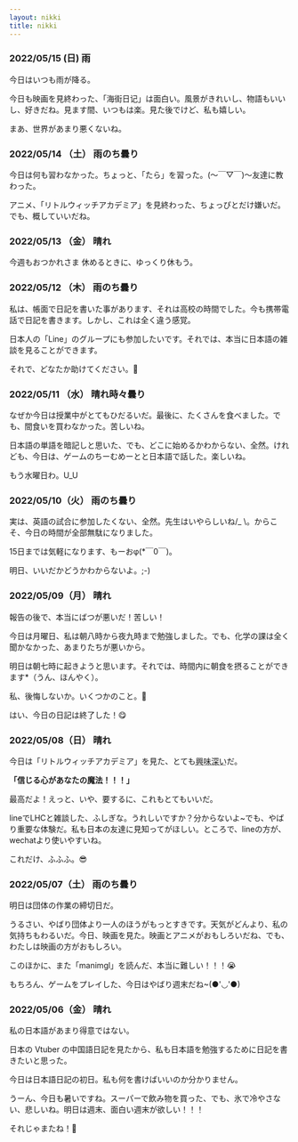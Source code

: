 ```yaml
---
layout: nikki
title: nikki
---
```


### 2022/05/15	(日)	雨

今日はいつも雨が降る。

今日も映画を見終わった、「海街日记」は面白い。風景がきれいし、物語もいいし、好きだね。見ます間、いつもは楽。見た後でけど、私も嬉しい。

まあ、世界があまり悪くないね。



### 2022/05/14	（土）	雨のち曇り

今日は何も習わなかった。ちょっと、「たら」を習った。(～￣▽￣)～友達に教わった。

アニメ、「リトルウィッチアカデミア」を見終わった、ちょっぴとだけ嫌いだ。でも、概していいだね。



### 2022/05/13	（金）	晴れ

今週もおつかれさま 休めるときに、ゆっくり休もう。



### 2022/05/12	（木）	雨のち曇り

私は、帳面で日記を書いた事があります、それは高校の時間でした。今も携帯電話で日記を書きます。しかし、これは全く違う感覚。

日本人の「Line」のグループにも参加したいです。それでは、本当に日本語の雑談を見ることができます。

それで、どなたか助けてください。🥺



### 2022/05/11	（水）	晴れ時々曇り

なぜか今日は授業中がとてもひだるいだ。最後に、たくさんを食べました。でも、間食いを買わなかった。苦しいね。

日本語の単語を暗記しと思いた、でも、どこに始めるかわからない、全然。けれども、今日は、ゲームのちーむめーとと日本語で話した。楽しいね。

もう水曜日わ。U_U



### 2022/05/10（火）	雨のち曇り

実は、英語の試合に参加したくない、全然。先生はいやらしいね/_ \。からこそ、今日の時間が全部無駄になりました。

15日までは気軽になります、もーおφ(*￣0￣)。

明日、いいだかどうかわからないよ。;-)



### 2022/05/09（月）	晴れ

報告の後で、本当にばつが悪いだ！苦しい！

今日は月曜日、私は朝八時から夜九時まで勉強しました。でも、化学の課は全く聞かなかった、あまりたちが悪いから。

明日は朝七時に起きようと思います。それでは、時間内に朝食を摂ることができます*（うん、ほんやく）。

私、後悔しないか。いくつかのこと。🤔

はい、今日の日記は終了した！😋



### 2022/05/08（日）	晴れ

今日は「リトルウィッチアカデミア」を見た、とても<abbr title="きょうみぶかい">興味深い</abbr>だ。

**「信じる心があなたの魔法！！！」**

最高だよ！えっと、いや、要するに、これもとてもいいだ。

lineでLHCと雑談した、ふしぎな。うれしいですか？分からないよ~でも、やばり重要な体験だ。私も日本の友達に見知ってがほしい。ところで、lineの方が、wechatより使いやすいね。

これだけ、ふふふ。😎



### 2022/05/07（土）	雨のち曇り	

明日は団体の作業の締切日だ。

うるさい、やばり団体より一人のほうがもっとすきです。天気がどんより、私の気持ちもわるいだ。今日、映画を見た。映画とアニメがおもしろいだね、でも、わたしは映画の方がおもしろい。

このほかに、また「manimgl」を読んだ、本当に難しい！！！😭

もちろん、ゲームをプレイした、今日はやばり週末だね~(●'◡'●)



### 2022/05/06（金）	晴れ	

私の日本語があまり得意ではない。

日本の Vtuber の中国語日記を見たから、私も日本語を勉強するために日記を書きたいと思った。

今日は日本語日記の初日。私も何を書けばいいのか分かりません。

うーん、今日も暑いですね。スーパーで飲み物を買った、でも、氷で冷やさない、悲しいね。明日は週末、面白い週末が欲しい！！！

それじゃまたね！🥰






